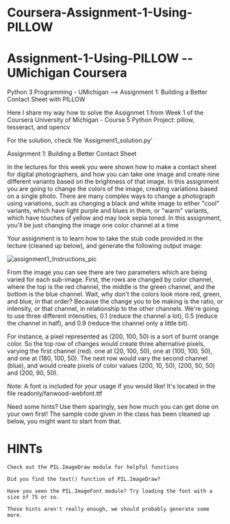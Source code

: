 # Coursera-Assignment-1-Using-PILLOW

# Assignment-1-Using-PILLOW -- UMichigan Coursera

Python 3 Programming - UMichigan --> Assignment 1: Building a Better Contact Sheet with PILLOW

Here I share my way how to solve the Assignmet 1 from Week 1 of the Coursera University of Michigan - Course 5 Python Project: pillow, tesseract, and opencv

For the solution, check file 'Assigment1_solution.py'

Assignment 1: Building a Better Contact Sheet

In the lectures for this week you were shown how to make a contact sheet for digital photographers, and how you can take one image and create nine different variants based on the brightness of that image. In this assignment you are going to change the colors of the image, creating variations based on a single photo. There are many complex ways to change a photograph using variations, such as changing a black and white image to either "cool" variants, which have light purple and blues in them, or "warm" variants, which have touches of yellow and may look sepia toned. In this assignment, you'll be just changing the image one color channel at a time

Your assignment is to learn how to take the stub code provided in the lecture (cleaned up below), and generate the following output image:

![assignment1_Instructions_pic](https://user-images.githubusercontent.com/119893079/212377161-3c7c04e7-d24f-4180-abf6-390650803007.png)

From the image you can see there are two parameters which are being varied for each sub-image. First, the rows are changed by color channel, where the top is the red channel, the middle is the green channel, and the bottom is the blue channel. Wait, why don't the colors look more red, green, and blue, in that order? Because the change you to be making is the ratio, or intensity, or that channel, in relationship to the other channels. We're going to use three different intensities, 0.1 (reduce the channel a lot), 0.5 (reduce the channel in half), and 0.9 (reduce the channel only a little bit).

For instance, a pixel represented as (200, 100, 50) is a sort of burnt orange color. So the top row of changes would create three alternative pixels, varying the first channel (red). one at (20, 100, 50), one at (100, 100, 50), and one at (180, 100, 50). The next row would vary the second channel (blue), and would create pixels of color values (200, 10, 50), (200, 50, 50) and (200, 90, 50).

Note: A font is included for your usage if you would like! It's located in the file readonly/fanwood-webfont.ttf

Need some hints? Use them sparingly, see how much you can get done on your own first! The sample code given in the class has been cleaned up below, you might want to start from that.
# HINTs

    Check out the PIL.ImageDraw module for helpful functions

    Did you find the text() function of PIL.ImageDraw?

    Have you seen the PIL.ImageFont module? Try loading the font with a size of 75 or so.

    These hints aren't really enough, we should probably generate some more.

